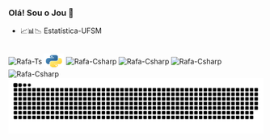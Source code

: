 ### Olá! Sou o Jou 👋


- 📈📊📉 Estatística-UFSM

<div style="display: inline_block"><br>
   
  <img align="center" alt="Rafa-Ts" height="30" width="40" src="https://cdn.jsdelivr.net/gh/devicons/devicon@latest/icons/git/git-original.svg" />
  <img align="center" alt="Rafa-Python" height="30" width="40" src="https://raw.githubusercontent.com/devicons/devicon/master/icons/python/python-original.svg">
  <img align="center" alt="Rafa-Csharp" height="30" width="40" src="https://cdn.jsdelivr.net/gh/devicons/devicon@latest/icons/r/r-original.svg" />
  <img align="center" alt="Rafa-Csharp" height="30" width="40" src="https://cdn.jsdelivr.net/gh/devicons/devicon@latest/icons/rstudio/rstudio-original.svg" />
  <img align="center" alt="Rafa-Csharp" height="30" width="40" src="https://cdn.jsdelivr.net/gh/devicons/devicon@latest/icons/vscode/vscode-original.svg" />
  <img align="center" alt="Rafa-Csharp" height="30" width="40" src="https://cdn.jsdelivr.net/gh/devicons/devicon@latest/icons/sqlite/sqlite-original.svg" />
</div>

<picture>
  <source media="(prefers-color-scheme: dark)" srcset="https://raw.githubusercontent.com/jouaraujo/jouaraujo/output/github-contribution-grid-snake-dark.svg">
  <source media="(prefers-color-scheme: light)" srcset="https://raw.githubusercontent.com/jouaraujo/jouaraujo/output/github-contribution-grid-snake.svg">
  <img alt="github contribution grid snake animation" src="https://raw.githubusercontent.com/jouaraujo/jouaraujo/output/github-contribution-grid-snake.svg">
</picture>
